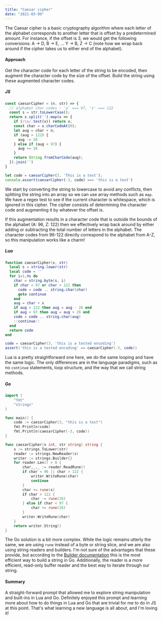 ```yaml
---
title: "Caesar cipher"
date: "2021-03-09"
---
```


The Caesar cipher is a basic cryptography algorithm where each letter of the alphabet corresponds to another letter that is offset by a predetermined amount. For instance, if the offset is 3, we would get the following conversions: A -> D, B -> E, ... Y -> B, Z -> C (note how we wrap back around if the cipher takes us to either end of the alphabet).

<!-- end -->

#### Approach

Get the character code for each letter of the string to be encoded, then augment the character code by the size of the offset. Build the string using these augmented character codes.

##### JS

```js
const caesarCipher = (n, str) => {
  // alphabet char codes : 'a' === 97, 'z' === 122
  const s = str.toLowerCase();
  return s.split('').map(x => {
    if (/\s/.test(x)) return x;
    const char = x.charCodeAt(0);
    let aug = char + n;
    if (aug > 122) {
      aug -= 26
    } else if (aug < 97) {
      aug += 26
    }
    return String.fromCharCode(aug);
  }).join('')
}

let code = caesarCipher(3, 'This is a test');
console.assert(caesarCipher(-3, code) === 'this is a test')
```

We start by converting the string to lowercase to avoid any conflicts, then splitting the string into an array so we can use array methods such as `map`. We have a regex test to see if the current character is whitespace, which is ignored in this cipher. The cipher consists of determining the character code and augmenting it by whatever the offset is. 

If this augmentation results in a character code that is outside the bounds of the alphabet (A: 96, Z: 122) then we effectively wrap back around by either adding or subtracting the total number of letters in the alphabet. The character codes from 96-122 directly correspond to the alphabet from A-Z, so this manipulation works like a charm!

##### Lua

```lua
function caesarCipher(x, str)
  local s = string.lower(str)
  local code = ''
  for i=1,#s do
    char = string.byte(s, i)
    if char < 97 or char > 122 then
      code = code .. string.char(char)
      goto continue
    end
    aug = char + x
    if aug > 122 then aug = aug - 26 end
    if aug < 97 then aug = aug + 26 end
    code = code .. string.char(aug)
    ::continue::
  end
  return code
end

code = caesarCipher(3, 'this is a tested encoding')
assert('this is a tested encoding' == caesarCipher(-3, code))
```

Lua is a pretty straightforward one here, we do the same looping and have the same logic. The only differences are in the language paradigms, such as no `continue` statements, loop structure, and the way that we call string methods.

##### Go

```go
import (
	"fmt"
	"strings"
)

func main() {
	code := caesarCipher(3, "this is a test")
	fmt.Println(code)
	fmt.Println(caesarCipher(-3, code))
}

func caesarCipher(x int, str string) string {
	s := strings.ToLower(str)
	reader := strings.NewReader(s)
	writer := strings.Builder{}
	for reader.Len() > 0 {
		char,_,_ := reader.ReadRune()
		if char < 96 || char > 122 {
			writer.WriteRune(char)
			continue
		}
		char += rune(x)
		if char > 122 {
			char -= rune(26)
		} else if char < 97 {
			char += rune(26)
		}
		writer.WriteRune(char)
	}
	return writer.String()
}
```

The Go solution is a bit more complex. While the logic remains utterly the same, we are using `rune` instead of a byte or string slice, and we are also using string readers and builders. I'm not sure of the advantages that these provide, but according to the <a href="https://golang.org/src/strings/builder.go?s=386:479#L5">Builder documentation</a> this is the most efficient way to build a string in Go. Additionally, the reader is a more efficient, read-only buffer reader and the best way to iterate through our string.

#### Summary

A straight-forward prompt that allowed me to explore string manipulation and built-ins in Lua and Go. Definitely enjoyed this prompt and learning more about how to do things in Lua and Go that are trivial for me to do in JS at this point. That's what learning a new language is all about, and I'm loving it!